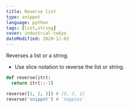 ```yaml
---
title: Reverse list
type: snippet
language: python
tags: [list,string]
cover: industrial-tokyo
dateModified: 2020-11-02
---
```


Reverses a list or a string.

- Use slice notation to reverse the list or string.

```py
def reverse(itr):
  return itr[::-1]
```

```py
reverse([1, 2, 3]) # [3, 2, 1]
reverse('snippet') # 'teppins'
```
